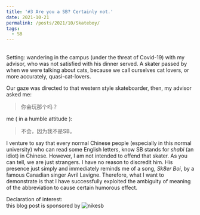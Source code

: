 ```yaml
---
title: '#3 Are you a SB? Certainly not.'
date: 2021-10-21
permalink: /posts/2021/10/Skateboy/
tags:
  - SB
---
```


<br>
Setting: wandering in the campus (under the threat of Covid-19) with my advisor, who was not satisfied with his dinner served. A skater passed by when we were talking about cats, because we call ourselves cat lovers, or more accurately, quasi-cat-lovers.

Our gaze was directed to that western style skateboarder, then, my advisor asked me:
>你会玩那个吗？

me ( in a humble attitude ):
>不会，因为我不是SB。

I venture to say that every normal Chinese people (especially in this normal university) who can read some English letters, know SB stands for *shabi* (an idiot) in Chinese. However, I am not intended to offend that skater. As you can tell, we are just strangers. I have no reason to discredit him. His presence just simply and immediately reminds me of a song, *Sk8er Boi*, by a famous Canadian singer Avril Lavigne. Therefore, what I want to demonstrate is that I have successfully exploited the ambiguity of meaning of the abbreviation to cause certain humorous effect.

Declaration of interest: <br>
this blog post is sponsored by
![nikesb](https://hongjie-fu.github.io/files/posts/nikesb.jpg)
